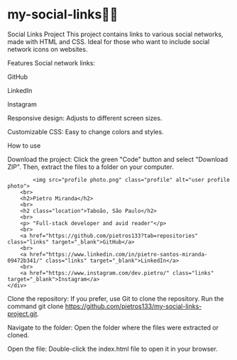 # my-social-links🧑‍💻
Social Links Project This project contains links to various social networks, made with HTML and CSS. Ideal for those who want to include social network icons on websites.

Features Social network links:

GitHub

LinkedIn

Instagram

Responsive design: Adjusts to different screen sizes.

Customizable CSS: Easy to change colors and styles.

How to use

Download the project: Click the green "Code" button and select "Download ZIP". Then, extract the files to a folder on your computer.

<!DOCTYPE html>
<html lang="en">
<head>
    <meta charset="UTF-8">
    <meta name="viewport" content="width=device-width, initial-scale=1.0">
    <title> Pietro Miranda - Social Links </title>
<link rel = "stylesheet" href = "social links.css">
</head>
<body>
    <div class="container">
       
            <img src="profile photo.png" class="profile" alt="user profile photo">
        <br>    
        <h2>Pietro Miranda</h2>
        <br>
        <h2 class="location">Taboão, São Paulo</h2>
        <br>
        <p> "Full-stack developer and avid reader"</p> 
        <br>
        <a href="https://github.com/pietros133?tab=repositories" class="links" target="_blank">GitHub</a>
        <br>
        <a href="https://www.linkedin.com/in/pietro-santos-miranda-09472b341/" class="links" target="_blank">LinkedIn</a>
        <br>
        <a href="https://www.instagram.com/dev.pietro/" class="links" target="_blank">Instagram</a>
    </div>
</body>
</html>


Clone the repository: If you prefer, use Git to clone the repository. Run the command git clone https://github.com/pietros133/my-social-links-project.git.

Navigate to the folder: Open the folder where the files were extracted or cloned.

Open the file: Double-click the index.html file to open it in your browser.
